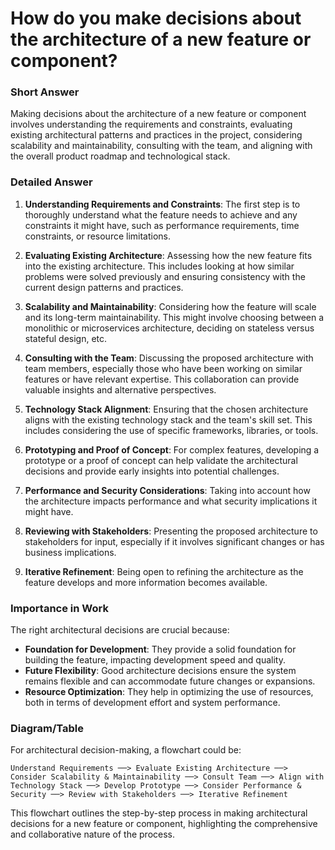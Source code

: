 # How do you make decisions about the architecture of a new feature or component?

### Short Answer
Making decisions about the architecture of a new feature or component involves understanding the requirements and constraints, evaluating existing architectural patterns and practices in the project, considering scalability and maintainability, consulting with the team, and aligning with the overall product roadmap and technological stack.

### Detailed Answer
1. **Understanding Requirements and Constraints**: The first step is to thoroughly understand what the feature needs to achieve and any constraints it might have, such as performance requirements, time constraints, or resource limitations.

2. **Evaluating Existing Architecture**: Assessing how the new feature fits into the existing architecture. This includes looking at how similar problems were solved previously and ensuring consistency with the current design patterns and practices.

3. **Scalability and Maintainability**: Considering how the feature will scale and its long-term maintainability. This might involve choosing between a monolithic or microservices architecture, deciding on stateless versus stateful design, etc.

4. **Consulting with the Team**: Discussing the proposed architecture with team members, especially those who have been working on similar features or have relevant expertise. This collaboration can provide valuable insights and alternative perspectives.

5. **Technology Stack Alignment**: Ensuring that the chosen architecture aligns with the existing technology stack and the team's skill set. This includes considering the use of specific frameworks, libraries, or tools.

6. **Prototyping and Proof of Concept**: For complex features, developing a prototype or a proof of concept can help validate the architectural decisions and provide early insights into potential challenges.

7. **Performance and Security Considerations**: Taking into account how the architecture impacts performance and what security implications it might have.

8. **Reviewing with Stakeholders**: Presenting the proposed architecture to stakeholders for input, especially if it involves significant changes or has business implications.

9. **Iterative Refinement**: Being open to refining the architecture as the feature develops and more information becomes available.

### Importance in Work
The right architectural decisions are crucial because:

- **Foundation for Development**: They provide a solid foundation for building the feature, impacting development speed and quality.
- **Future Flexibility**: Good architecture decisions ensure the system remains flexible and can accommodate future changes or expansions.
- **Resource Optimization**: They help in optimizing the use of resources, both in terms of development effort and system performance.

### Diagram/Table
For architectural decision-making, a flowchart could be:

```plaintext
Understand Requirements ──> Evaluate Existing Architecture ──> Consider Scalability & Maintainability ──> Consult Team ──> Align with Technology Stack ──> Develop Prototype ──> Consider Performance & Security ──> Review with Stakeholders ──> Iterative Refinement
```

This flowchart outlines the step-by-step process in making architectural decisions for a new feature or component, highlighting the comprehensive and collaborative nature of the process.